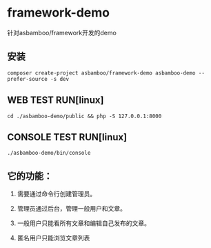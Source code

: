 # framework-demo

针对asbamboo/framework开发的demo


安装
-----
	
	composer create-project asbamboo/framework-demo asbamboo-demo --prefer-source -s dev

WEB TEST RUN[linux]
-------------------------
	
	cd ./asbamboo-demo/public && php -S 127.0.0.1:8000

CONSOLE TEST RUN[linux]
-------------------------------

	./asbamboo-demo/bin/console

	

它的功能：
-------------------------------

1. 需要通过命令行创建管理员。

2. 管理员通过后台，管理一般用户和文章。

3. 一般用户只能看所有文章和编辑自己发布的文章。

4. 匿名用户只能浏览文章列表
	